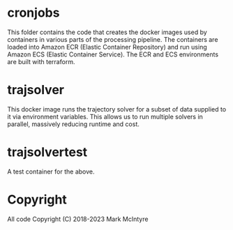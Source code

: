 # cronjobs

This folder contains the code that creates the docker images used by containers in various parts of the processing pipeline. The containers are loaded into Amazon ECR (Elastic Container Repository) and run using Amazon ECS (Elastic Container Service). The ECR and ECS environments are built with terraform. 

# trajsolver
This docker image runs the trajectory solver for a subset of data supplied to it via environment variables. This allows us to run multiple solvers in parallel, massively reducing runtime and cost. 

# trajsolvertest
A test container for the above. 

# Copyright
All code Copyright (C) 2018-2023 Mark McIntyre